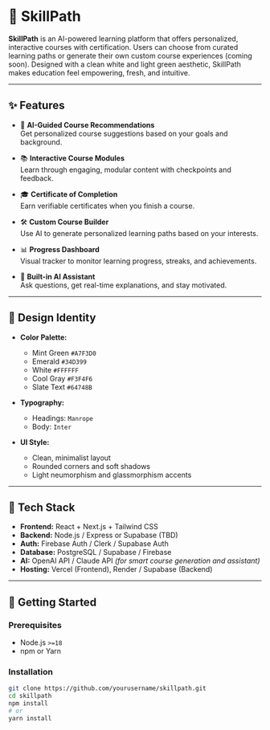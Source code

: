 # 🌿 SkillPath

**SkillPath** is an AI-powered learning platform that offers personalized, interactive courses with certification. Users can choose from curated learning paths or generate their own custom course experiences (coming soon). Designed with a clean white and light green aesthetic, SkillPath makes education feel empowering, fresh, and intuitive.

---

## ✨ Features

- 🧠 **AI-Guided Course Recommendations**  
  Get personalized course suggestions based on your goals and background.

- 📚 **Interactive Course Modules**  
  Learn through engaging, modular content with checkpoints and feedback.

- 🎓 **Certificate of Completion**  
  Earn verifiable certificates when you finish a course.

- 🛠️ **Custom Course Builder**  
  Use AI to generate personalized learning paths based on your interests.

- 📊 **Progress Dashboard**  
  Visual tracker to monitor learning progress, streaks, and achievements.

- 💬 **Built-in AI Assistant**  
  Ask questions, get real-time explanations, and stay motivated.

---

## 🌈 Design Identity

- **Color Palette:**  
  - Mint Green `#A7F3D0`  
  - Emerald `#34D399`  
  - White `#FFFFFF`  
  - Cool Gray `#F3F4F6`  
  - Slate Text `#64748B`

- **Typography:**  
  - Headings: `Manrope`  
  - Body: `Inter`

- **UI Style:**  
  - Clean, minimalist layout  
  - Rounded corners and soft shadows  
  - Light neumorphism and glassmorphism accents

---

## 🧰 Tech Stack

- **Frontend:** React + Next.js + Tailwind CSS  
- **Backend:** Node.js / Express or Supabase (TBD)  
- **Auth:** Firebase Auth / Clerk / Supabase Auth  
- **Database:** PostgreSQL / Supabase / Firebase  
- **AI:** OpenAI API / Claude API *(for smart course generation and assistant)*  
- **Hosting:** Vercel (Frontend), Render / Supabase (Backend)

---

## 🚀 Getting Started

### Prerequisites

- Node.js `>=18`
- npm or Yarn

### Installation

```bash
git clone https://github.com/yourusername/skillpath.git
cd skillpath
npm install
# or
yarn install
